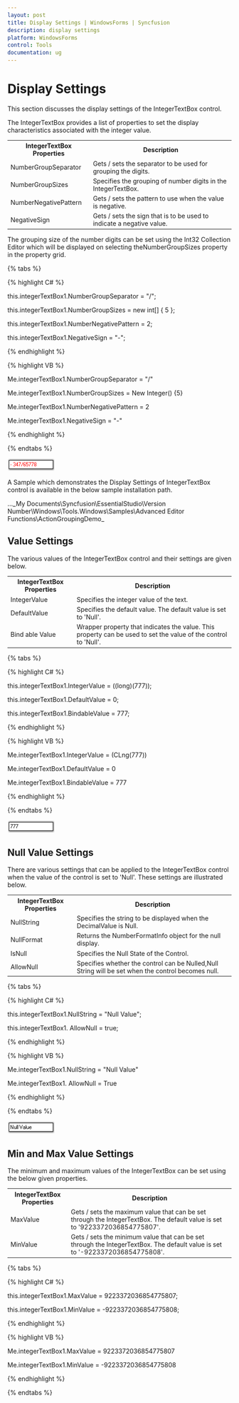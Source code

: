 ```yaml
---
layout: post
title: Display Settings | WindowsForms | Syncfusion
description: display settings
platform: WindowsForms
control: Tools
documentation: ug
---
```


# Display Settings

This section discusses the display settings of the IntegerTextBox control.

The IntegerTextBox provides a list of properties to set the display characteristics associated with the integer value.



<table>
<tr>
<th>
IntegerTextBox Properties</th><th>
Description</th></tr>
<tr>
<td>
NumberGroupSeparator</td><td>
Gets / sets the separator to be used for grouping the digits.</td></tr>
<tr>
<td>
NumberGroupSizes</td><td>
Specifies the grouping of number digits in the IntegerTextBox.</td></tr>
<tr>
<td>
NumberNegativePattern</td><td>
Gets / sets the pattern to use when the value is negative.</td></tr>
<tr>
<td>
NegativeSign</td><td>
Gets / sets the sign that is to be used to indicate a negative value.</td></tr>
</table>


The grouping size of the number digits can be set using the Int32 Collection Editor which will be displayed on selecting theNumberGroupSizes property in the property grid.


{% tabs %}

{% highlight C# %}

this.integerTextBox1.NumberGroupSeparator = "/";

this.integerTextBox1.NumberGroupSizes = new int[] { 5 };

this.integerTextBox1.NumberNegativePattern = 2;

this.integerTextBox1.NegativeSign = "-";

{% endhighlight %}

{% highlight VB %}

Me.integerTextBox1.NumberGroupSeparator = "/"

Me.integerTextBox1.NumberGroupSizes = New Integer() {5}

Me.integerTextBox1.NumberNegativePattern = 2

Me.integerTextBox1.NegativeSign = "-"

{% endhighlight %}

{% endtabs %}

![](Overview_images/Overview_img442.png) 


A Sample which demonstrates the Display Settings of IntegerTextBox control is available in the below sample installation path.

…\_My Documents\Syncfusion\EssentialStudio\Version Number\Windows\Tools.Windows\Samples\Advanced Editor Functions\ActionGroupingDemo_

## Value Settings

The various values of the IntegerTextBox control and their settings are given below.


<table>
<tr>
<th>
IntegerTextBox Properties</th><th>
Description</th></tr>
<tr>
<td>
IntegerValue</td><td>
Specifies the integer value of the text.</td></tr>
<tr>
<td>
DefaultValue</td><td>
Specifies the default value. The default value is set to 'Null'.</td></tr>
<tr>
<td>
Bind able Value</td><td>
Wrapper property that indicates the value. This property can be used to set the value of the control to 'Null'.</td></tr>
</table>

{% tabs %}

{% highlight C# %}

this.integerTextBox1.IntegerValue = ((long)(777));

this.integerTextBox1.DefaultValue = 0;

this.integerTextBox1.BindableValue = 777;

{% endhighlight %}

{% highlight VB %}

Me.integerTextBox1.IntegerValue = (CLng(777))

Me.integerTextBox1.DefaultValue = 0

Me.integerTextBox1.BindableValue = 777

{% endhighlight %}

{% endtabs %}

![](Overview_images/Overview_img443.png) 


## Null Value Settings

There are various settings that can be applied to the IntegerTextBox control when the value of the control is set to 'Null'. These settings are illustrated below.


<table>
<tr>
<th>
IntegerTextBox Properties</th><th>
Description</th></tr>
<tr>
<td>
NullString</td><td>
Specifies the string to be displayed when the DecimalValue is Null.</td></tr>
<tr>
<td>
NullFormat</td><td>
Returns the NumberFormatInfo object for the null display.</td></tr>
<tr>
<td>
IsNull</td><td>
Specifies the Null State of the Control.</td></tr>
<tr>
<td>
AllowNull</td><td>
Specifies whether the control can be Nulled,Null String will be set when the control becomes null.</td></tr>
</table>


{% tabs %}

{% highlight C# %}

this.integerTextBox1.NullString = "Null Value";

this.integerTextBox1. AllowNull = true;

{% endhighlight %}

{% highlight VB %}

Me.integerTextBox1.NullString = "Null Value"

Me.integerTextBox1. AllowNull = True

{% endhighlight %}

{% endtabs %}

![](Overview_images/Overview_img444.png) 


## Min and Max Value Settings

The minimum and maximum values of the IntegerTextBox can be set using the below given properties.

<table>
<tr>
<th>
IntegerTextBox Properties</th><th>
Description</th></tr>
<tr>
<td>
MaxValue</td><td>
Gets / sets the maximum value that can be set through the IntegerTextBox. The default value is set to '9223372036854775807'.</td></tr>
<tr>
<td>
MinValue</td><td>
Gets / sets the minimum value that can be set through the IntegerTextBox. The default value is set to '-9223372036854775808'.</td></tr>
</table>


{% tabs %}

{% highlight C# %}


this.integerTextBox1.MaxValue = 9223372036854775807;

this.integerTextBox1.MinValue = -9223372036854775808;

{% endhighlight %}


{% highlight  VB %}


Me.integerTextBox1.MaxValue = 9223372036854775807

Me.integerTextBox1.MinValue = -9223372036854775808

{% endhighlight %}

{% endtabs %}